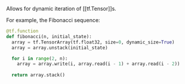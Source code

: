 Allows for dynamic iteration of [[tf.Tensor]]s.

For example, the Fibonacci sequence:
```python
@tf.function
def fibonacci(n, initial_state):
  array = tf.TensorArray(tf.float32, size=0, dynamic_size=True)
  array = array.unstack(initial_state)

  for i in range(2, n):
    array = array.write(i, array.read(i - 1) + array.read(i - 2))
  
  return array.stack()
```
